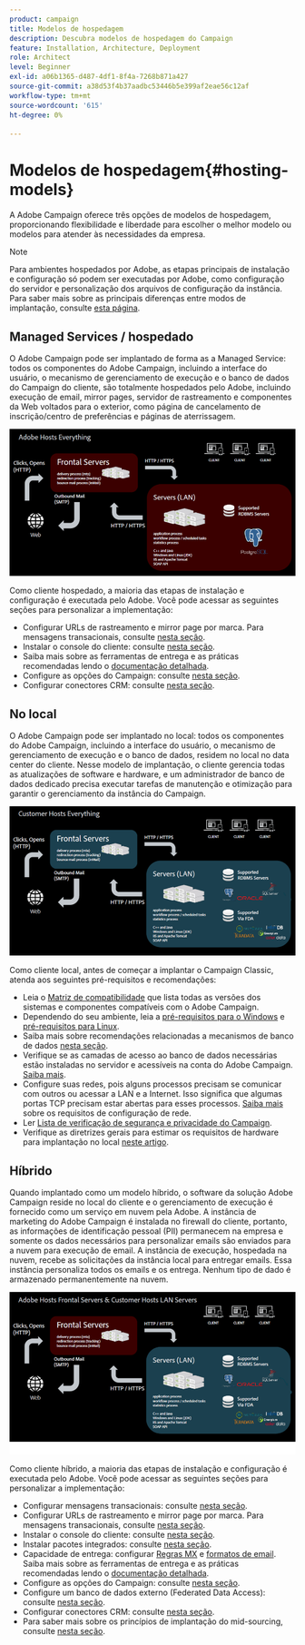 ```yaml
---
product: campaign
title: Modelos de hospedagem
description: Descubra modelos de hospedagem do Campaign
feature: Installation, Architecture, Deployment
role: Architect
level: Beginner
exl-id: a06b1365-d487-4df1-8f4a-7268b871a427
source-git-commit: a38d53f4b37aadbc53446b5e399af2eae56c12af
workflow-type: tm+mt
source-wordcount: '615'
ht-degree: 0%

---
```


# Modelos de hospedagem{#hosting-models}



A Adobe Campaign oferece três opções de modelos de hospedagem, proporcionando flexibilidade e liberdade para escolher o melhor modelo ou modelos para atender às necessidades da empresa.

>[!NOTE]
>
>Para ambientes hospedados por Adobe, as etapas principais de instalação e configuração só podem ser executadas por Adobe, como configuração do servidor e personalização dos arquivos de configuração da instância. Para saber mais sobre as principais diferenças entre modos de implantação, consulte [esta página](../../installation/using/capability-matrix.md).

## Managed Services / hospedado

O Adobe Campaign pode ser implantado de forma as a Managed Service: todos os componentes do Adobe Campaign, incluindo a interface do usuário, o mecanismo de gerenciamento de execução e o banco de dados do Campaign do cliente, são totalmente hospedados pelo Adobe, incluindo execução de email, mirror pages, servidor de rastreamento e componentes da Web voltados para o exterior, como página de cancelamento de inscrição/centro de preferências e páginas de aterrissagem.

![](assets/deployment_hosted.png)

Como cliente hospedado, a maioria das etapas de instalação e configuração é executada pelo Adobe. Você pode acessar as seguintes seções para personalizar a implementação:

* Configurar URLs de rastreamento e mirror page por marca. Para mensagens transacionais, consulte [nesta seção](../../message-center/using/additional-configurations.md#configuring-multibranding).
* Instalar o console do cliente: consulte [nesta seção](../../installation/using/installing-the-client-console.md).
* Saiba mais sobre as ferramentas de entrega e as práticas recomendadas lendo o [documentação detalhada](../../delivery/using/about-deliverability.md).
* Configure as opções do Campaign: consulte [nesta seção](../../installation/using/configuring-campaign-options.md).
* Configurar conectores CRM: consulte [nesta seção](../../platform/using/crm-connectors.md).

## No local

O Adobe Campaign pode ser implantado no local: todos os componentes do Adobe Campaign, incluindo a interface do usuário, o mecanismo de gerenciamento de execução e o banco de dados, residem no local no data center do cliente. Nesse modelo de implantação, o cliente gerencia todas as atualizações de software e hardware, e um administrador de banco de dados dedicado precisa executar tarefas de manutenção e otimização para garantir o gerenciamento da instância do Campaign.

![](assets/deployment_onpremise.png)

Como cliente local, antes de começar a implantar o Campaign Classic, atenda aos seguintes pré-requisitos e recomendações:

* Leia o [Matriz de compatibilidade](../../rn/using/compatibility-matrix.md) que lista todas as versões dos sistemas e componentes compatíveis com o Adobe Campaign.
* Dependendo do seu ambiente, leia a [pré-requisitos para o Windows](../../installation/using/prerequisites-of-campaign-installation-in-windows.md) e [pré-requisitos para Linux](../../installation/using/prerequisites-of-campaign-installation-in-linux.md).
* Saiba mais sobre recomendações relacionadas a mecanismos de banco de dados [nesta seção](../../installation/using/database.md).
* Verifique se as camadas de acesso ao banco de dados necessárias estão instaladas no servidor e acessíveis na conta do Adobe Campaign. [Saiba mais](../../installation/using/application-server.md).
* Configure suas redes, pois alguns processos precisam se comunicar com outros ou acessar a LAN e a Internet. Isso significa que algumas portas TCP precisam estar abertas para esses processos. [Saiba mais](../../installation/using/network-configuration.md) sobre os requisitos de configuração de rede.
* Ler [Lista de verificação de segurança e privacidade do Campaign](https://helpx.adobe.com/br/campaign/kb/acc-security.html).
* Verifique as diretrizes gerais para estimar os requisitos de hardware para implantação no local [neste artigo](https://helpx.adobe.com/br/campaign/kb/hardware-sizing-guide.html).

## Híbrido

Quando implantado como um modelo híbrido, o software da solução Adobe Campaign reside no local do cliente e o gerenciamento de execução é fornecido como um serviço em nuvem pela Adobe. A instância de marketing do Adobe Campaign é instalada no firewall do cliente, portanto, as informações de identificação pessoal (PII) permanecem na empresa e somente os dados necessários para personalizar emails são enviados para a nuvem para execução de email. A instância de execução, hospedada na nuvem, recebe as solicitações da instância local para entregar emails. Essa instância personaliza todos os emails e os entrega. Nenhum tipo de dado é armazenado permanentemente na nuvem.

![](assets/deployment_hybrid.png)

Como cliente híbrido, a maioria das etapas de instalação e configuração é executada pelo Adobe. Você pode acessar as seguintes seções para personalizar a implementação:

* Configurar mensagens transacionais: consulte [nesta seção](../../message-center/using/transactional-messaging-architecture.md).
* Configurar URLs de rastreamento e mirror page por marca. Para mensagens transacionais, consulte [nesta seção](../../message-center/using/additional-configurations.md#configuring-multibranding).
* Instalar o console do cliente: consulte [nesta seção](../../installation/using/installing-the-client-console.md).
* Instalar pacotes integrados: consulte [nesta seção](../../installation/using/installing-campaign-standard-packages.md).
* Capacidade de entrega: configurar [Regras MX](../../installation/using/email-deliverability.md#mx-configuration) e [formatos de email](../../installation/using/email-deliverability.md#managing-email-formats). Saiba mais sobre as ferramentas de entrega e as práticas recomendadas lendo o [documentação detalhada](../../delivery/using/about-deliverability.md).
* Configure as opções do Campaign: consulte [nesta seção](../../installation/using/configuring-campaign-options.md).
* Configure um banco de dados externo (Federated Data Access): consulte [nesta seção](../../installation/using/about-fda.md).
* Configurar conectores CRM: consulte [nesta seção](../../platform/using/crm-connectors.md).
* Para saber mais sobre os princípios de implantação do mid-sourcing, consulte [nesta seção](../../installation/using/mid-sourcing-deployment.md).
